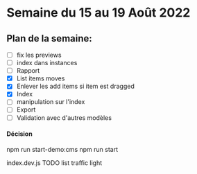 # Semaine du 15 au 19 Août 2022

## Plan de la semaine:
- [ ] fix les previews
- [ ] index dans instances
- [ ] Rapport
- [x] List items moves
- [x] Enlever les add items si item est dragged
- [x] Index
- [ ] manipulation sur l'index
- [ ] Export
- [ ] Validation avec d'autres modèles

#### Décision

npm run start-demo:cms
npm run start

index.dev.js
    TODO list
    traffic light